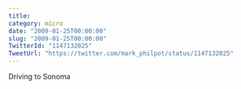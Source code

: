 ```yaml
---
title: 
category: micro
date: "2009-01-25T00:00:00"
slug: "2009-01-25T00:00:00"
TwitterId: "1147132025"
TweetUrl: "https://twitter.com/mark_philpot/status/1147132025"
---
```


Driving to Sonoma
